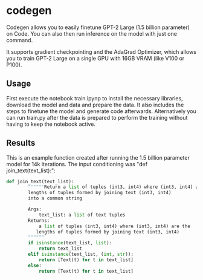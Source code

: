 # codegen

Codegen allows you to easily finetune GPT-2 Large (1.5 billion parameter) on Code. You can also then run inference on the model with just one command.

It supports gradient checkpointing and the AdaGrad Optimizer, which allows you to train GPT-2 Large on a single GPU with 16GB VRAM (like V100 or P100).

## Usage

First execute the notebook train.ipynp to install the necessary libraries, download the model and data and prepare the data. It also includes the steps to finetune the model and generate code afterwards.
Alternatively you can run train.py after the data is prepared to perform the training without having to keep the notebook active.

## Results

This is an example function created after running the 1.5 billion parameter model for 14k iterations. The input conditioning was "def join_text(text_list):":

```python
def join_text(text_list):
        """"""Return a list of tuples (int3, int4) where (int3, int4) are the
        lengths of tuples formed by joining text (int3, int4)
        into a common string

        Args:
            text_list: a list of text tuples
        Returns:
            a list of tuples (int3, int4) where (int3, int4) are the
           lengths of tuples formed by joining text (int3, int4)
        """"""
        if isinstance(text_list, list):
            return text_list
        elif isinstance(text_list, (int, str)):
            return [Text(t) for t in text_list]
        else:
            return [Text(t) for t in text_list] 
```



